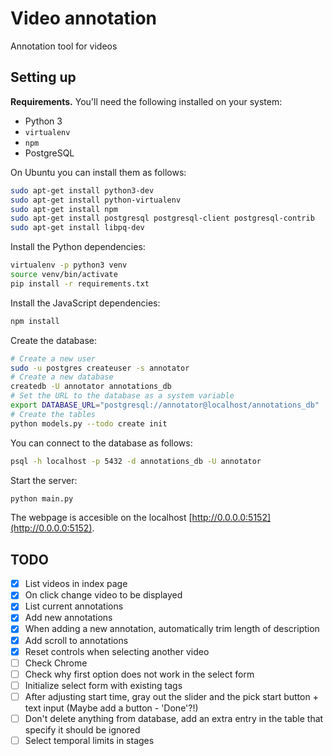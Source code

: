 # Video annotation

Annotation tool for videos

## Setting up

**Requirements.**
You'll need the following installed on your system:

* Python 3
* `virtualenv`
* `npm`
* PostgreSQL

On Ubuntu you can install them as follows:

```bash
sudo apt-get install python3-dev
sudo apt-get install python-virtualenv
sudo apt-get install npm
sudo apt-get install postgresql postgresql-client postgresql-contrib
sudo apt-get install libpq-dev
```

Install the Python dependencies:

```bash
virtualenv -p python3 venv
source venv/bin/activate
pip install -r requirements.txt
```

Install the JavaScript dependencies:

```bash
npm install
```

Create the database:

```bash
# Create a new user
sudo -u postgres createuser -s annotator
# Create a new database
createdb -U annotator annotations_db
# Set the URL to the database as a system variable
export DATABASE_URL="postgresql://annotator@localhost/annotations_db"
# Create the tables
python models.py --todo create init
```

You can connect to the database as follows:

```bash
psql -h localhost -p 5432 -d annotations_db -U annotator
```

Start the server:

```bash
python main.py
```

The webpage is accesible on the localhost [http://0.0.0.0:5152](http://0.0.0.0:5152).

## TODO

- [x] List videos in index page
- [x] On click change video to be displayed
- [x] List current annotations
- [x] Add new annotations
- [x] When adding a new annotation, automatically trim length of description
- [x] Add scroll to annotations
- [x] Reset controls when selecting another video
- [ ] Check Chrome
- [ ] Check why first option does not work in the select form
- [ ] Initialize select form with existing tags
- [ ] After adjusting start time, gray out the slider and the pick start button + text input (Maybe add a button - 'Done'?!)
- [ ] Don't delete anything from database, add an extra entry in the table that specify it should be ignored
- [ ] Select temporal limits in stages
